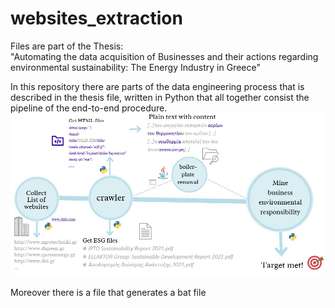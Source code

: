 # websites_extraction
Files are part of the Thesis: <br>
"Automating the data acquisition of Businesses and their actions regarding environmental sustainability: The Energy Industry in Greece"

In this repository there are parts of the data engineering process that is described in the thesis file, written in Python that all together consist the pipeline of the end-to-end procedure. 
![Pipeline](pipeline.jpg)




Moreover there is a file that generates a bat file


